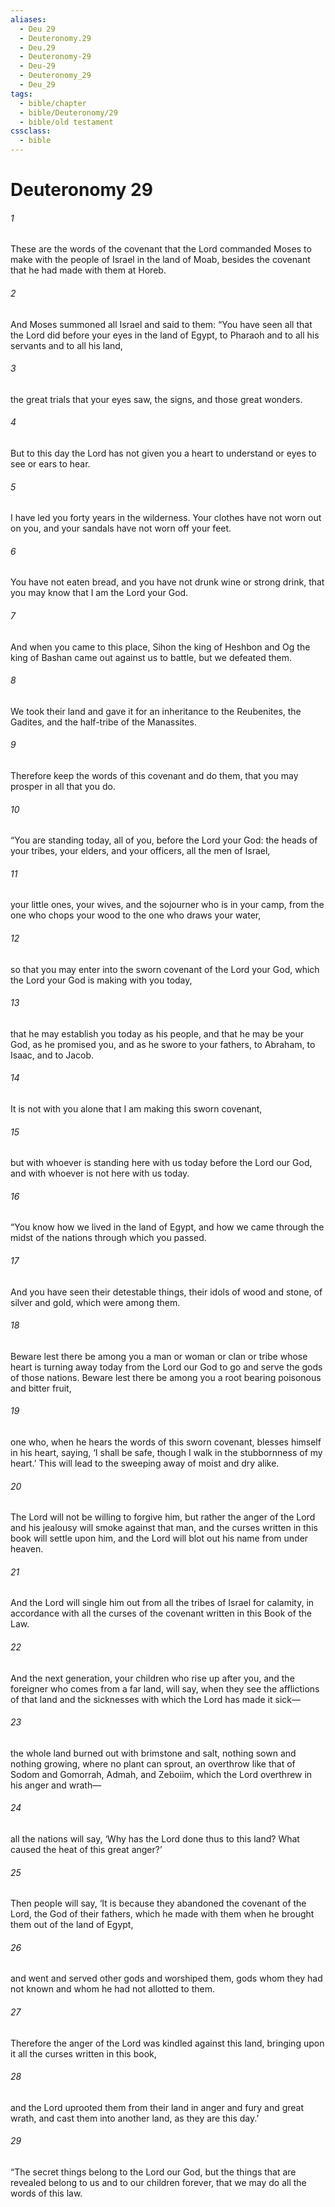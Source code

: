 ```yaml
---
aliases:
  - Deu 29
  - Deuteronomy.29
  - Deu.29
  - Deuteronomy-29
  - Deu-29
  - Deuteronomy_29
  - Deu_29
tags:
  - bible/chapter
  - bible/Deuteronomy/29
  - bible/old testament
cssclass:
  - bible
---
```


# Deuteronomy 29

###### 1
These are the words of the covenant that the Lord commanded Moses to make with the people of Israel in the land of Moab, besides the covenant that he had made with them at Horeb.
###### 2
And Moses summoned all Israel and said to them: “You have seen all that the Lord did before your eyes in the land of Egypt, to Pharaoh and to all his servants and to all his land,
###### 3
the great trials that your eyes saw, the signs, and those great wonders.
###### 4
But to this day the Lord has not given you a heart to understand or eyes to see or ears to hear.
###### 5
I have led you forty years in the wilderness. Your clothes have not worn out on you, and your sandals have not worn off your feet.
###### 6
You have not eaten bread, and you have not drunk wine or strong drink, that you may know that I am the Lord your God.
###### 7
And when you came to this place, Sihon the king of Heshbon and Og the king of Bashan came out against us to battle, but we defeated them.
###### 8
We took their land and gave it for an inheritance to the Reubenites, the Gadites, and the half-tribe of the Manassites.
###### 9
Therefore keep the words of this covenant and do them, that you may prosper in all that you do.
###### 10
“You are standing today, all of you, before the Lord your God: the heads of your tribes, your elders, and your officers, all the men of Israel,
###### 11
your little ones, your wives, and the sojourner who is in your camp, from the one who chops your wood to the one who draws your water,
###### 12
so that you may enter into the sworn covenant of the Lord your God, which the Lord your God is making with you today,
###### 13
that he may establish you today as his people, and that he may be your God, as he promised you, and as he swore to your fathers, to Abraham, to Isaac, and to Jacob.
###### 14
It is not with you alone that I am making this sworn covenant,
###### 15
but with whoever is standing here with us today before the Lord our God, and with whoever is not here with us today.
###### 16
“You know how we lived in the land of Egypt, and how we came through the midst of the nations through which you passed.
###### 17
And you have seen their detestable things, their idols of wood and stone, of silver and gold, which were among them.
###### 18
Beware lest there be among you a man or woman or clan or tribe whose heart is turning away today from the Lord our God to go and serve the gods of those nations. Beware lest there be among you a root bearing poisonous and bitter fruit,
###### 19
one who, when he hears the words of this sworn covenant, blesses himself in his heart, saying, ‘I shall be safe, though I walk in the stubbornness of my heart.’ This will lead to the sweeping away of moist and dry alike.
###### 20
The Lord will not be willing to forgive him, but rather the anger of the Lord and his jealousy will smoke against that man, and the curses written in this book will settle upon him, and the Lord will blot out his name from under heaven.
###### 21
And the Lord will single him out from all the tribes of Israel for calamity, in accordance with all the curses of the covenant written in this Book of the Law.
###### 22
And the next generation, your children who rise up after you, and the foreigner who comes from a far land, will say, when they see the afflictions of that land and the sicknesses with which the Lord has made it sick—
###### 23
the whole land burned out with brimstone and salt, nothing sown and nothing growing, where no plant can sprout, an overthrow like that of Sodom and Gomorrah, Admah, and Zeboiim, which the Lord overthrew in his anger and wrath—
###### 24
all the nations will say, ‘Why has the Lord done thus to this land? What caused the heat of this great anger?’
###### 25
Then people will say, ‘It is because they abandoned the covenant of the Lord, the God of their fathers, which he made with them when he brought them out of the land of Egypt,
###### 26
and went and served other gods and worshiped them, gods whom they had not known and whom he had not allotted to them.
###### 27
Therefore the anger of the Lord was kindled against this land, bringing upon it all the curses written in this book,
###### 28
and the Lord uprooted them from their land in anger and fury and great wrath, and cast them into another land, as they are this day.’
###### 29
“The secret things belong to the Lord our God, but the things that are revealed belong to us and to our children forever, that we may do all the words of this law.


